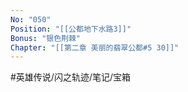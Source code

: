 ```yaml
---
No: "050"
Position: "[[公都地下水路3]]"
Bonus: "银色荆棘"
Chapter: "[[第二章 美丽的翡翠公都#5 30]]"
---
```


#英雄传说/闪之轨迹/笔记/宝箱